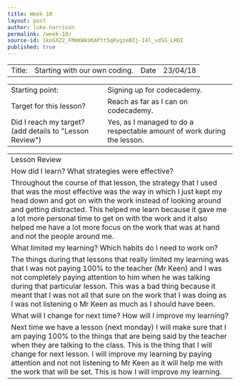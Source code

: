 ```yaml
---
title: Week 10
layout: post
author: luke.harrison
permalink: /week-10/
source-id: 1koGXZ2_FMmKWkUKAPtt5qRvgzeBIj-I4l_vdSG_LHOI
published: true
---
```

<table>
  <tr>
    <td>Title:</td>
    <td>Starting with our own coding.</td>
    <td>Date</td>
    <td>23/04/18</td>
  </tr>
</table>


<table>
  <tr>
    <td>Starting point:</td>
    <td>Signing up for codecademy.</td>
  </tr>
  <tr>
    <td>Target for this lesson?</td>
    <td>Reach as far as I can on codecademy.</td>
  </tr>
  <tr>
    <td>Did I reach my target? 
(add details to "Lesson Review")</td>
    <td>Yes, as I managed to do a respectable amount of work during the lesson.</td>
  </tr>
</table>


<table>
  <tr>
    <td>Lesson Review</td>
  </tr>
  <tr>
    <td>How did I learn? What strategies were effective? </td>
  </tr>
  <tr>
    <td>Throughout the course of that lesson, the strategy that I used that was the most effective was the way in which I just kept my head down and got on with the work instead of looking around and getting distracted. This helped me learn because it gave me a lot more personal time to get on with the work and it also helped me have a lot more focus on the work that was at hand and not the people around me.</td>
  </tr>
  <tr>
    <td>What limited my learning? Which habits do I need to work on? </td>
  </tr>
  <tr>
    <td>The things during that lessons that really limited my learning was that I was not paying 100% to the teacher (Mr Keen) and I was not completely paying attention to him when he was talking during that particular lesson. This was a bad thing because it meant that I was not all that sure on the work that I was doing as I was not listening o Mr Keen as much as I should have been.</td>
  </tr>
  <tr>
    <td>What will I change for next time? How will I improve my learning?</td>
  </tr>
  <tr>
    <td>Next time we have a lesson (next monday) I will make sure that I am paying 100% to the things that are being said by the teacher when they are talking to the class. This is the thing that I will change for next lesson. I will improve my learning by paying attention and not not listening to Mr Keen as it will help me with the work that will be set. This is how I will improve my learning.</td>
  </tr>
</table>


